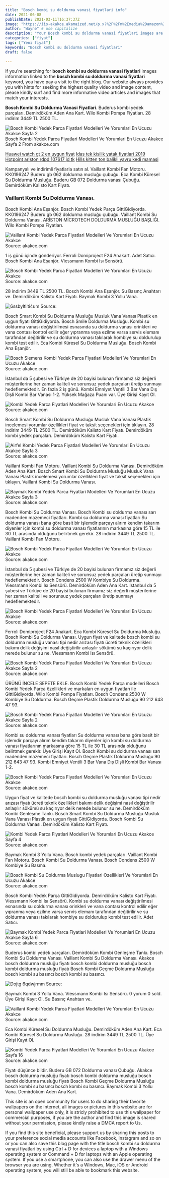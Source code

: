```yaml
---
title: "Bosch kombi su doldurma vanasi fiyatlari info"
date: 2021-06-08
publishDate: 2021-03-11T16:37:37Z
image: "https://iis-akakce.akamaized.net/p.x?%2F%2Fm%2Emedia%2Damazon%2Ecom%2Fimages%2FI%2F31BjThM8%2BUL%2E%5FSL500%5F%2Ejpg"
author: "Wayne" # use capitalize
description: "Your Bosch kombi su doldurma vanasi fiyatlari images are available. Bosch kombi su doldurma vanasi fiyatlari are a topic that is being searched for and liked by netizens now. You can Download the Bosch kombi su doldurma vanasi fiyatlari files here. Get all royalty-free vectors."
categories: ["fiyat"]
tags: ["Yeni fiyat"]
keywords: "Bosch kombi su doldurma vanasi fiyatlari"
draft: false

---
```


If you're searching for **bosch kombi su doldurma vanasi fiyatlari** images information linked to the **bosch kombi su doldurma vanasi fiyatlari** keyword, you have pay a visit to the right  blog.  Our website always  provides you with  hints  for seeking  the highest  quality video and image  content, please kindly surf and find more informative video articles and images  that match your interests.

**Bosch Kombi Su Doldurma Vanasi Fiyatlari**. Buderus kombi yedek parçaları. Demirdöküm Aden Ana Kart. Wilo Kombi Pompa Fiyatları. 28 indirim 3449 TL 2500 TL.

![Bosch Kombi Yedek Parca Fiyatlari Modelleri Ve Yorumlari En Ucuzu Akakce Sayfa 2](https://iis-akakce.akamaized.net/p.x?%2F%2Fn11scdn%2Eakamaized%2Enet%2Fa1%2F1024%2Felektronik%2Fyedek%2Dparca%2Fbosch%2Dazb919%2D80125%2Dyogusmali%2Dkombi%2Ddikey%2Dbaca%2Dseti%5F%5F0517623109509738%2Ejpg "Bosch Kombi Yedek Parca Fiyatlari Modelleri Ve Yorumlari En Ucuzu Akakce Sayfa 2")
Bosch Kombi Yedek Parca Fiyatlari Modelleri Ve Yorumlari En Ucuzu Akakce Sayfa 2 From akakce.com

[Huawei watch gt 2 en uygun fiyat](/huawei-watch-gt-2-en-uygun-fiyat/)
[Idas tek kisilik yatak fiyatlari 2019](/idas-tek-kisilik-yatak-fiyatlari-2019/)
[Hotpoint ariston rdpd 107617 jd tk](/hotpoint-ariston-rdpd-107617-jd-tk/)
[Hills kitten ton balikli yavru kedi mamasi](/hills-kitten-ton-balikli-yavru-kedi-mamasi/)

Kampanyalı ve indirimli fiyatlarla satın al. Vaillant Kombi Fan Motoru. KK0196247 Buderu gb 062 doldurma musluğu çubuğu. Eca Kombi Küresel Su Doldurma Musluğu. Buderu GB 072 Doldurma vanası Çubuğu. Demirdöküm Kalisto Kart Fiyatı.

### Vaillant Kombi Su Doldurma Vanası.

Bosch Kombi Ana Eşanjör. Bosch Kombi Yedek Parça GittiGidiyorda. KK0196247 Buderu gb 062 doldurma musluğu çubuğu. Vaillant Kombi Su Doldurma Vanası. ARİSTON MİCROTECH DOLDURMA MUSLUĞU BAŞLIĞI. Wilo Kombi Pompa Fiyatları.


![Vaillant Kombi Yedek Parca Fiyatlari Modelleri Ve Yorumlari En Ucuzu Akakce](https://iis-akakce.akamaized.net/p.x?%2F%2Fn11scdn%2Eakamaized%2Enet%2Fa1%2F1024%2Felektronik%2Fyedek%2Dparca%2Dve%2Daksesuar%2Fkombi%2Dvaillant%2Dsu%2Ddoldurma%2Dmuslugu%5F%5F1191131840765976%2Ejpg "Vaillant Kombi Yedek Parca Fiyatlari Modelleri Ve Yorumlari En Ucuzu Akakce")
Source: akakce.com

1 iş günü içinde gönderiyor. Ferroli Domiproject F24 Anakart. Adet Satıcı. Bosch Kombi Ana Eşanjör. Viessmann Kombi Isı Sensörü.

![Bosch Kombi Yedek Parca Fiyatlari Modelleri Ve Yorumlari En Ucuzu Akakce](https://iis-akakce.akamaized.net/p.x?%2F%2Fn11scdn%2Eakamaized%2Enet%2Fa1%2F1024%2Felektronik%2Fyedek%2Dparca%2Fbosch%2Dazb916%2D60100%2Dyogusmali%2Dkombi%2Dyatay%2Dbaca%2Dseti%2Dl%2D37%2D57%2Dcm%5F%5F0827285823245745%2Ejpg "Bosch Kombi Yedek Parca Fiyatlari Modelleri Ve Yorumlari En Ucuzu Akakce")
Source: akakce.com

28 indirim 3449 TL 2500 TL. Bosch Kombi Ana Eşanjör. Su Basınç Anahtarı ve. Demirdöküm Kalisto Kart Fiyatı. Baymak Kombi 3 Yollu Vana.

![6ssbyltliti4um](https://iis-akakce.akamaized.net/p.x?%2F%2Fmcdn01%2Egittigidiyor%2Enet%2F66360%2F663607206%5F0%2Ejpg "6ssbyltliti4um")
Source: 

Bosch Smart Kombi Su Doldurma Musluğu Musluk Vana Vanası Plastik en uygun fiyatı GittiGidiyorda. Bosch Smile Doldurma Musluğu. Kombi su doldurma vanası değiştirilmesi esnasında su doldurma vanası orinkleri ve vana contası kontrol edilir eğer yıpranma veya ezilme varsa servis elemanı tarafından değitirilir ve su doldurma vanası takılarak hombiye su doldurulup kombi test edilir. Eca Kombi Küresel Su Doldurma Musluğu. Bosch Kombi Ana Eşanjör.

![Bosch Siemens Kombi Yedek Parca Fiyatlari Modelleri Ve Yorumlari En Ucuzu Akakce](https://iis-akakce.akamaized.net/p.x?%2F%2Fmcdn01%2Egittigidiyor%2Enet%2F68239%2F682398918%5F0%2Ejpg "Bosch Siemens Kombi Yedek Parca Fiyatlari Modelleri Ve Yorumlari En Ucuzu Akakce")
Source: akakce.com

İstanbul da 5 şubesi ve Türkiye de 20 bayisi bulunan firmamız siz değerli müşterilerine her zaman kaliteli ve sorunsuz yedek parçaları üretip sunmayı hedeflemektedir. En fazla 2 iş günü. Kombi Emniyet Ventili 3 Bar Vana Dış Dişli Kombi Bar Vanası 1-2. Yüksek Mağaza Puanı var. Üye Girişi Kayıt Ol.

![Kombi Yedek Parca Fiyatlari Modelleri Ve Yorumlari En Ucuzu Akakce](https://mcdn01.gittigidiyor.net/55821/558211698_0.jpg "Kombi Yedek Parca Fiyatlari Modelleri Ve Yorumlari En Ucuzu Akakce")
Source: akakce.com

Bosch Smart Kombi Su Doldurma Musluğu Musluk Vana Vanası Plastik incelemesi yorumlar özellikleri fiyat ve taksit seçenekleri için tıklayın. 28 indirim 3449 TL 2500 TL. Demirdöküm Kalisto Kart Fiyatı. Demirdöküm kombi yedek parçaları. Demirdöküm Kalisto Kart Fiyatı.

![Airfel Kombi Yedek Parca Fiyatlari Modelleri Ve Yorumlari En Ucuzu Akakce Sayfa 3](https://iis-akakce.akamaized.net/p.x?%2F%2Fmcdn01%2Egittigidiyor%2Enet%2F63359%2F633590944%5F0%2Ejpg "Airfel Kombi Yedek Parca Fiyatlari Modelleri Ve Yorumlari En Ucuzu Akakce Sayfa 3")
Source: akakce.com

Vaillant Kombi Fan Motoru. Vaillant Kombi Su Doldurma Vanası. Demirdöküm Aden Ana Kart. Bosch Smart Kombi Su Doldurma Musluğu Musluk Vana Vanası Plastik incelemesi yorumlar özellikleri fiyat ve taksit seçenekleri için tıklayın. Vaillant Kombi Su Doldurma Vanası.

![Baymak Kombi Yedek Parca Fiyatlari Modelleri Ve Yorumlari En Ucuzu Akakce Sayfa 3](https://iis-akakce.akamaized.net/p.x?%2F%2Fmcdn01%2Egittigidiyor%2Enet%2F56439%2F564393605%5F0%2Ejpg "Baymak Kombi Yedek Parca Fiyatlari Modelleri Ve Yorumlari En Ucuzu Akakce Sayfa 3")
Source: akakce.com

Bosch Kombi Su Doldurma Vanası. Bosch Kombi su doldurma vanası sarı madenden mazemeci fiyatları. Kombi su doldurma vanası fiyatları Su doldurma vanası bana göre basit bir işlemdir parçayı alırım kendim takarım diyenler için kombi su doldurma vanası fiyatlarının markasına göre 15 TL ile 30 TL arasında olduğunu belirtmek gerekir. 28 indirim 3449 TL 2500 TL. Vaillant Kombi Fan Motoru.

![Bosch Kombi Yedek Parca Fiyatlari Modelleri Ve Yorumlari En Ucuzu Akakce](https://iis-akakce.akamaized.net/p.x?%2F%2Fn11scdn%2Eakamaized%2Enet%2Fa1%2F1024%2Felektronik%2Fyedek%2Dparca%2Dve%2Daksesuar%2Fgenlesme%2Dtanki%2Dbosch%2Dpujorsuz%2D2019%5F%5F1075104451961916%2Ejpeg "Bosch Kombi Yedek Parca Fiyatlari Modelleri Ve Yorumlari En Ucuzu Akakce")
Source: akakce.com

İstanbul da 5 şubesi ve Türkiye de 20 bayisi bulunan firmamız siz değerli müşterilerine her zaman kaliteli ve sorunsuz yedek parçaları üretip sunmayı hedeflemektedir. Bosch Condens 2500 W Kombiye Su Doldurma. Viessmann Kombi Isı Sensörü. Demirdöküm Aden Ana Kart. İstanbul da 5 şubesi ve Türkiye de 20 bayisi bulunan firmamız siz değerli müşterilerine her zaman kaliteli ve sorunsuz yedek parçaları üretip sunmayı hedeflemektedir.

![Bosch Kombi Yedek Parca Fiyatlari Modelleri Ve Yorumlari En Ucuzu Akakce](https://iis-akakce.akamaized.net/p.x?%2F%2Fn11scdn%2Eakamaized%2Enet%2Fa1%2F1024%2Felektronik%2Fyedek%2Dparca%2Fbosch%2Dazb911%2D60100%2Dyogusmali%2Dkombi%2Dilave%2Ddirsek%2D45%5F%5F0270372209319075%2Ejpg "Bosch Kombi Yedek Parca Fiyatlari Modelleri Ve Yorumlari En Ucuzu Akakce")
Source: akakce.com

Ferroli Domiproject F24 Anakart. Eca Kombi Küresel Su Doldurma Musluğu. Bosch Kombi Su Doldurma Vanası. Uygun fiyat ve kalitede bosch kombi su doldurma musluğu vanası tipi nedir arızası fiyatı ücreti teknik özellikleri bakımı delik değişimi nasıl değiştirilir anlaşılır sökümü su kaçırıyor delik nerede bulunur su ne. Viessmann Kombi Isı Sensörü.

![Bosch Kombi Yedek Parca Fiyatlari Modelleri Ve Yorumlari En Ucuzu Akakce Sayfa 2](https://iis-akakce.akamaized.net/p.x?%2F%2Fn11scdn%2Eakamaized%2Enet%2Fa1%2F1024%2Felektronik%2Fyedek%2Dparca%2Fbosch%2Dazb919%2D80125%2Dyogusmali%2Dkombi%2Ddikey%2Dbaca%2Dseti%5F%5F0517623109509738%2Ejpg "Bosch Kombi Yedek Parca Fiyatlari Modelleri Ve Yorumlari En Ucuzu Akakce Sayfa 2")
Source: akakce.com

ÜRÜNÜ İNCELE SEPETE EKLE. Bosch Kombi Yedek Parça modelleri Bosch Kombi Yedek Parça özellikleri ve markaları en uygun fiyatları ile GittiGidiyorda. Wilo Kombi Pompa Fiyatları. Bosch Condens 2500 W Kombiye Su Doldurma. Bosch Geçme Plastik Doldurma Musluğu 90 212 643 47 93.

![Bosch Kombi Yedek Parca Fiyatlari Modelleri Ve Yorumlari En Ucuzu Akakce Sayfa 2](https://iis-akakce.akamaized.net/p.x?%2F%2Fproductimages%2Ehepsiburada%2Enet%2Fs%2F42%2F600%2F10735707226162%2Ejpg "Bosch Kombi Yedek Parca Fiyatlari Modelleri Ve Yorumlari En Ucuzu Akakce Sayfa 2")
Source: akakce.com

Kombi su doldurma vanası fiyatları Su doldurma vanası bana göre basit bir işlemdir parçayı alırım kendim takarım diyenler için kombi su doldurma vanası fiyatlarının markasına göre 15 TL ile 30 TL arasında olduğunu belirtmek gerekir. Üye Girişi Kayıt Ol. Bosch Kombi su doldurma vanası sarı madenden mazemeci fiyatları. Bosch Geçme Plastik Doldurma Musluğu 90 212 643 47 93. Kombi Emniyet Ventili 3 Bar Vana Dış Dişli Kombi Bar Vanası 1-2.

![Bosch Kombi Yedek Parca Fiyatlari Modelleri Ve Yorumlari En Ucuzu Akakce](https://iis-akakce.akamaized.net/p.x?%2F%2Fmcdn01%2Egittigidiyor%2Enet%2F68101%2F681013861%5F0%2Ejpg "Bosch Kombi Yedek Parca Fiyatlari Modelleri Ve Yorumlari En Ucuzu Akakce")
Source: akakce.com

Uygun fiyat ve kalitede bosch kombi su doldurma musluğu vanası tipi nedir arızası fiyatı ücreti teknik özellikleri bakımı delik değişimi nasıl değiştirilir anlaşılır sökümü su kaçırıyor delik nerede bulunur su ne. Demirdöküm Kombi Genleşme Tankı. Bosch Smart Kombi Su Doldurma Musluğu Musluk Vana Vanası Plastik en uygun fiyatı GittiGidiyorda. Bosch Kombi Su Doldurma Vanası. Demirdöküm Kalisto Kart Fiyatı.

![Kombi Yedek Parca Fiyatlari Modelleri Ve Yorumlari En Ucuzu Akakce Sayfa 4](https://iis-akakce.akamaized.net/p.x?%2F%2Fproductimages%2Ehepsiburada%2Enet%2Fs%2F3%2F600%2F9598952800306%2Ejpg "Kombi Yedek Parca Fiyatlari Modelleri Ve Yorumlari En Ucuzu Akakce Sayfa 4")
Source: akakce.com

Baymak Kombi 3 Yollu Vana. Bosch kombi yedek parçaları. Vaillant Kombi Fan Motoru. Bosch Kombi Su Doldurma Vanası. Bosch Condens 2500 W Kombiye Su Basma.

![Bosch Kombi Su Doldurma Muslugu Fiyatlari Ozellikleri Ve Yorumlari En Ucuzu Akakce](https://iis-akakce.akamaized.net/p.z?%2F%2Fproductimages%2Ehepsiburada%2Enet%2Fs%2F3%2F600%2F9598952734770%2Ejpg "Bosch Kombi Su Doldurma Muslugu Fiyatlari Ozellikleri Ve Yorumlari En Ucuzu Akakce")
Source: akakce.com

Bosch Kombi Yedek Parça GittiGidiyorda. Demirdöküm Kalisto Kart Fiyatı. Viessmann Kombi Isı Sensörü. Kombi su doldurma vanası değiştirilmesi esnasında su doldurma vanası orinkleri ve vana contası kontrol edilir eğer yıpranma veya ezilme varsa servis elemanı tarafından değitirilir ve su doldurma vanası takılarak hombiye su doldurulup kombi test edilir. Adet Satıcı.

![Baymak Kombi Yedek Parca Fiyatlari Modelleri Ve Yorumlari En Ucuzu Akakce Sayfa 6](https://iis-akakce.akamaized.net/p.x?%2F%2Fproductimages%2Ehepsiburada%2Enet%2Fs%2F3%2F600%2F9598955454514%2Ejpg "Baymak Kombi Yedek Parca Fiyatlari Modelleri Ve Yorumlari En Ucuzu Akakce Sayfa 6")
Source: akakce.com

Buderus kombi yedek parçaları. Demirdöküm Kombi Genleşme Tankı. Bosch Kombi Su Doldurma Vanası. Vaillant Kombi Su Doldurma Vanası. Akakce bosch doldurma musluğu fiyatı bosch kombi doldurma musluğu bosch kombi doldurma musluğu fiyatı Bosch Kombi Geçme Doldurma Musluğu bosch kombi su basıncı bosch kombi su basıncı.

![Dojtg 6qdwjrmm](https://iis-akakce.akamaized.net/p.x?%2F%2Fmcdn01%2Egittigidiyor%2Enet%2F63135%2F631357943%5F0%2Ejpg "Dojtg 6qdwjrmm")
Source: 

Baymak Kombi 3 Yollu Vana. Viessmann Kombi Isı Sensörü. 0 yorum 0 sold. Üye Girişi Kayıt Ol. Su Basınç Anahtarı ve.

![Vaillant Kombi Yedek Parca Fiyatlari Modelleri Ve Yorumlari En Ucuzu Akakce](https://iis-akakce.akamaized.net/p.x?%2F%2Fn11scdn%2Eakamaized%2Enet%2Fa1%2F1024%2Felektronik%2Fyedek%2Dparca%2Fvaillant%2Dkombi%2Dmusluk%2Dvaillant%2Ddogalgaz%2Dkombi%2Dsu%2Ddoldurma%5F%5F0771770016057167%2Ejpg "Vaillant Kombi Yedek Parca Fiyatlari Modelleri Ve Yorumlari En Ucuzu Akakce")
Source: akakce.com

Eca Kombi Küresel Su Doldurma Musluğu. Demirdöküm Aden Ana Kart. Eca Kombi Küresel Su Doldurma Musluğu. 28 indirim 3449 TL 2500 TL. Üye Girişi Kayıt Ol.

![Kombi Yedek Parca Fiyatlari Modelleri Ve Yorumlari En Ucuzu Akakce Sayfa 16](https://iis-akakce.akamaized.net/p.x?%2F%2Fm%2Emedia%2Damazon%2Ecom%2Fimages%2FI%2F31BjThM8%2BUL%2E%5FSL500%5F%2Ejpg "Kombi Yedek Parca Fiyatlari Modelleri Ve Yorumlari En Ucuzu Akakce Sayfa 16")
Source: akakce.com

Fiyatı düşünce bildir. Buderu GB 072 Doldurma vanası Çubuğu. Akakce bosch doldurma musluğu fiyatı bosch kombi doldurma musluğu bosch kombi doldurma musluğu fiyatı Bosch Kombi Geçme Doldurma Musluğu bosch kombi su basıncı bosch kombi su basıncı. Baymak Kombi 3 Yollu Vana. Demirdöküm Aden Ana Kart.

This site is an open community for users to do sharing their favorite wallpapers on the internet, all images or pictures in this website are for personal wallpaper use only, it is stricly prohibited to use this wallpaper for commercial purposes, if you are the author and find this image is shared without your permission, please kindly raise a DMCA report to Us.

If you find this site beneficial, please support us by sharing this posts to your preference social media accounts like Facebook, Instagram and so on or you can also save this blog page with the title bosch kombi su doldurma vanasi fiyatlari by using Ctrl + D for devices a laptop with a Windows operating system or Command + D for laptops with an Apple operating system. If you use a smartphone, you can also use the drawer menu of the browser you are using. Whether it's a Windows, Mac, iOS or Android operating system, you will still be able to bookmark this website.

